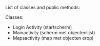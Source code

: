 List of classes and public methods:

Classes:
- Login Activity (startscherm)
- Mainactivity (scherm met objectenlijst)
- Mapsactivity (map met objecten erop)
